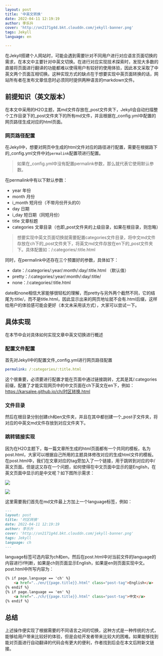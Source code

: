 ```yaml
---
layout: post
title: '中英文转换'
date: 2022-04-11 12:19:19
author: 李乐升
cover: 'http://on2171g4d.bkt.clouddn.com/jekyll-banner.png'
tags: Jekyll
language: en

---
```


在Jekyll搭建个人网站时，可能会遇到需要针对不同用户进行对应语言页面切换的需求，在本文中主要针对中英文切换。在进行对应实现技术探索时，发现大多数的直接将页面进行翻译的功能都难以使得用户有较好的使用体验，因此本文采取了中英文两个页面互相切换。这种实现方式的缺点在于想要实现中英页面转换的话，网站所有者在发布文章信息时必须同时提供两种语言的markdown文件。

## 前提知识（英文版本）

在本文中采用的H2O主题，其md文件存放在_post文件夹下，Jekyll会自动扫描整个工作目录下的_post文件夹下的所有md文件，并且根据在_config.yml中配置的网页路径生成对应的html页面。

### 网页路径配置

在Jekyll中，想要对网页中生成的html文件对应的路径进行配置，需要在根据路下的_config.yml文件中对`permalink`配置项进行配置。

> 如果在_config.yml中没有配置permalink参数，那么就代表它使用默认参数。

在permalink中有以下默认参数：

- year 年份
- month 月份
- i_month 短月份（不带月份开头的0）
- day 日期
- i_day 短日期（同短月份）
- title 文章标题
- categories 文章目录（也即_post文件夹的上级目录，如果在根目录，则忽略）

> 想要实现中英文页面切换就需要配置categories文件目录，将中文md文件存放在ch下的_post文件夹下，将英文md文件存放在en下的_post文件夹下。具体配置如：/:categories/:title.html

同时，在permalink中还存在三个预置好的参数，具体如下：

- date：/:categories/:year/:month/:day/:title.html （默认值）
- pretty：/:categories/:year/:month/:day/:title/
- none：/:categories/:title.html

date和none相信大家能够很轻松的理解，而pretty与另外两个截然不同，它的结尾为:title/，而不是title.html，因此显示出来的网页地址就不会有.html后缀，这样给用户的体验感可能会更好（本文未采用该方式），大家可以尝试一下。

## 具体实现

在本节中会对具体如何实现文章中英文切换进行概述

### 配置文件配置

首先对Jekyll中的配置文件_config.yml进行网页路径配置

```yml
permalink: /:categories/:title.html
```

这个很重要，必须要进行配置才能在页面中通过链接跳转，尤其是其/:categories前缀，配置了才能实现网页中的中文页面在ch下英文在en下，例如：https://karsalee.github.io/ch/时区转换.html

### 文件目录

然后在根目录分别创建ch和en文件夹，并且在其中都创建一个_post子文件夹，将对应的中英文md文件存放到对应文件夹下。

### 跳转链接实现

因为在H2O主题下，每一篇文章所生成的html页面都有一个共同的模板，名为post.html，大家可以根据自己所用的主题具体修改对应的生成html文件的模板。
在post.html中，我们在文章对应的tag旁加入了一个链接，用于跳转到对应的中/英文页面。但是这又存在一个问题，如何使得在中文页面中显示的是English，在英文页面中显示的是中文呢？如下图所示需求：



![](D:\marktext\images\2022-04-11-12-56-14-image.png)



![](D:\marktext\images\2022-04-11-12-56-45-image.png)

这里需要我们首先在md文件最上方加上一个language标签，例如：

```markdown
---
layout: post
title: '时区转换'
date: 2022-04-11 12:19:19
author: 李乐升
cover: 'http://on2171g4d.bkt.clouddn.com/jekyll-banner.png'
tags: Jekyll
language: ch
---
```

language标签可选内容为ch和en，然后在post.html中对当前文件的language的内容进行if判断，如果是ch则页面显示English，如果是en则页面实现中文。post.html中所写内容为：

```html
{% if page.language == 'ch' %}
	<a href="../en/{{page.title}}.html" class="post-tag">English</a>
{% endif %}
{% if page.language == 'en' %}
	<a href="../ch/{{page.title}}.html" class="post-tag">中文</a>
{% endif %}
```

## 总结

上述操作便实现了根据需要的不同语言之间的切换，这种方式是一种传统的方式，能够给用户带来比较好的体验，但是会给开发者带来比较大的困难。如果能够找到能对页面进行自动翻译的代码会有更大的便利，作者找到后会在本文后附新文链接。
